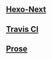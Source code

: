 ## [Hexo-Next](http://theme-next.iissnan.com/)

## [Travis CI](https://travis-ci.org/)

## [Prose](http://prose.io/)
